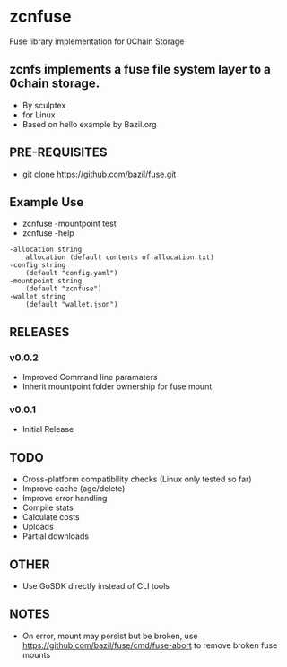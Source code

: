 # zcnfuse
Fuse library implementation for 0Chain Storage 

## zcnfs implements a fuse file system layer to a 0chain storage.
* By sculptex
* for Linux
* Based on hello example by Bazil.org
## PRE-REQUISITES
* git clone https://github.com/bazil/fuse.git

## Example Use
* zcnfuse -mountpoint test
* zcnfuse -help
```
-allocation string
    allocation (default contents of allocation.txt)
-config string
    (default "config.yaml")
-mountpoint string
    (default "zcnfuse")
-wallet string
    (default "wallet.json")
```
## RELEASES
### v0.0.2
* Improved Command line paramaters
* Inherit mountpoint folder ownership for fuse mount
### v0.0.1
* Initial Release
## TODO
* Cross-platform compatibility checks (Linux only tested so far)
* Improve cache (age/delete)
* Improve error handling
* Compile stats
* Calculate costs
* Uploads
* Partial downloads
## OTHER
* Use GoSDK directly instead of CLI tools
## NOTES
* On error, mount may persist but be broken, use https://github.com/bazil/fuse/cmd/fuse-abort to remove broken fuse mounts

